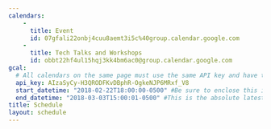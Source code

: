 ```yaml
---
calendars:
    -
      title: Event
      id: 07gfali22onbj4cuu8aemt3i5c%40group.calendar.google.com
    -
      title: Tech Talks and Workshops
      id: obbt22hf4ul15hqj3kk4bm6ac0@group.calendar.google.com
gcal:
  # All calendars on the same page must use the same API key and have the same start/end dates/times
  api_key: AIzaSyCy-H3QRODFKvDBphR-OgkeNJP6MRxf_V8
  start_datetime: "2018-02-22T18:00:00-0500" #Be sure to enclose this in quotes so Jekyll doesn't interpret as a Date!
  end_datetime: "2018-03-03T15:00:01-0500" #This is the absolute latest start time to include an event on the page.  The timestamp is exclusive, meaning that to include events at 3:00 PM, you would write T15:01:00 (includes events starting as late as 15:00:59)
title: Schedule
layout: schedule
---
```

